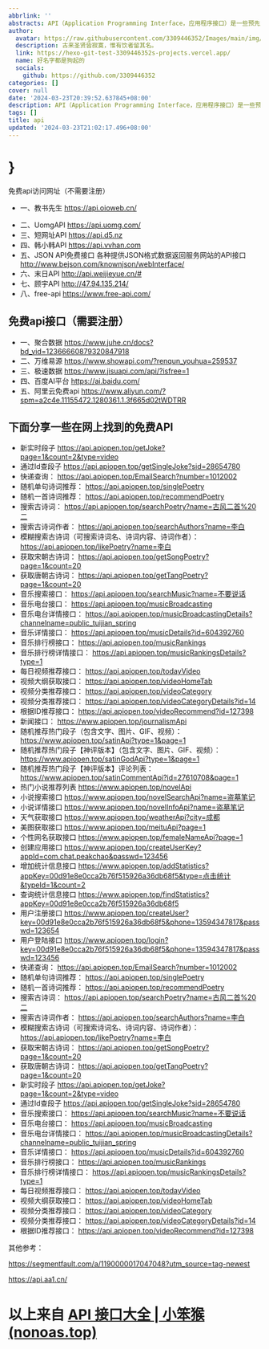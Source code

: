 ```yaml
---
abbrlink: ''
abstracts: API（Application Programming Interface，应用程序接口）是一些预先定义的函数，或指软件系统不同组成部分衔接的约定。目的是提供应用程序与开发人员基于某软件或硬件得以访问一组例程的能力，而又无需访问原码，或理解内部工作机制的细节。
author:
  avatar: https://raw.githubusercontent.com/3309446352/Images/main/img/preview.jpg
  description: 古来圣贤皆寂寞，惟有饮者留其名。
  link: https://hexo-git-test-3309446352s-projects.vercel.app/
  name: 好名字都是狗起的
  socials:
    github: https://github.com/3309446352
categories: []
cover: null
date: '2024-03-23T20:39:52.637845+08:00'
description: API（Application Programming Interface，应用程序接口）是一些预先定义的函数，或指软件系统不同组成部分衔接的约定。目的是提供应用程序与开发人员基于某软件或硬件得以访问一组例程的能力，而又无需访问原码，或理解内部工作机制的细节。
tags: []
title: api
updated: '2024-03-23T21:02:17.496+08:00'
---
```

# }

免费api访问网址（不需要注册）

- 一、教书先生
  https://api.oioweb.cn/

* 二、UomgAPI
  https://api.uomg.com/
* 三、短网址API
  https://api.d5.nz
* 四、韩小韩API
  https://api.vvhan.com
* 五、JSON API免费接口
  各种提供JSON格式数据返回服务网站的API接口 http://www.bejson.com/knownjson/webInterface/
* 六、末日API
  http://api.weijieyue.cn/#
* 七、顾宇API
  http://47.94.135.214/
* 八、free-api
  https://www.free-api.com/

## 免费api接口（需要注册）

* 一、聚合数据
  https://www.juhe.cn/docs?bd_vid=12366660879320847918
* 二、万维易源
  https://www.showapi.com/?renqun_youhua=259537
* 三、极速数据
  https://www.jisuapi.com/api/?isfree=1
* 四、百度AI平台
  https://ai.baidu.com/
* 五、阿里云免费api
  https://www.aliyun.com/?spm=a2c4e.11155472.1280361.1.3f665d02tWDTRR

## 下面分享一些在网上找到的免费API

* 新实时段子
  https://api.apiopen.top/getJoke?page=1&count=2&type=video
* 通过Id查段子
  https://api.apiopen.top/getSingleJoke?sid=28654780
* 快递查询：
  https://api.apiopen.top/EmailSearch?number=1012002
* 随机单句诗词推荐：
  https://api.apiopen.top/singlePoetry
* 随机一首诗词推荐：
  https://api.apiopen.top/recommendPoetry
* 搜索古诗词：
  https://api.apiopen.top/searchPoetry?name=古风二首%20二
* 搜索古诗词作者：
  https://api.apiopen.top/searchAuthors?name=李白
* 模糊搜索古诗词（可搜索诗词名、诗词内容、诗词作者）：
  https://api.apiopen.top/likePoetry?name=李白
* 获取宋朝古诗词：
  https://api.apiopen.top/getSongPoetry?page=1&count=20
* 获取唐朝古诗词：
  https://api.apiopen.top/getTangPoetry?page=1&count=20
* 音乐搜索接口：
  https://api.apiopen.top/searchMusic?name=不要说话
* 音乐电台接口：
  https://api.apiopen.top/musicBroadcasting
* 音乐电台详情接口：
  https://api.apiopen.top/musicBroadcastingDetails?channelname=public_tuijian_spring
* 音乐详情接口：
  https://api.apiopen.top/musicDetails?id=604392760
* 音乐排行榜接口：
  https://api.apiopen.top/musicRankings
* 音乐排行榜详情接口：
  https://api.apiopen.top/musicRankingsDetails?type=1
* 每日视频推荐接口：
  https://api.apiopen.top/todayVideo
* 视频大纲获取接口：
  https://api.apiopen.top/videoHomeTab
* 视频分类推荐接口：
  https://api.apiopen.top/videoCategory
* 视频分类推荐接口：
  https://api.apiopen.top/videoCategoryDetails?id=14
* 根据ID推荐接口：
  https://api.apiopen.top/videoRecommend?id=127398
* 新闻接口：
  https://www.apiopen.top/journalismApi
* 随机推荐热门段子（包含文字、图片、GIF、视频）：
  https://www.apiopen.top/satinApi?type=1&page=1
* 随机推荐热门段子【神评版本】（包含文字、图片、GIF、视频）：
  https://www.apiopen.top/satinGodApi?type=1&page=1
* 随机推荐热门段子【神评版本】评论列表：
  https://www.apiopen.top/satinCommentApi?id=27610708&page=1
* 热门小说推荐列表
  https://www.apiopen.top/novelApi
* 小说搜索接口
  https://www.apiopen.top/novelSearchApi?name=盗墓笔记
* 小说详情接口
  https://www.apiopen.top/novelInfoApi?name=盗墓笔记
* 天气获取接口
  https://www.apiopen.top/weatherApi?city=成都
* 美图获取接口
  https://www.apiopen.top/meituApi?page=1
* 个性网名获取接口
  https://www.apiopen.top/femaleNameApi?page=1
* 创建应用接口
  https://www.apiopen.top/createUserKey?appId=com.chat.peakchao&passwd=123456
* 增加统计信息接口
  https://www.apiopen.top/addStatistics?appKey=00d91e8e0cca2b76f515926a36db68f5&type=点击统计&typeId=1&count=2
* 查询统计信息接口
  https://www.apiopen.top/findStatistics?appKey=00d91e8e0cca2b76f515926a36db68f5
* 用户注册接口
  https://www.apiopen.top/createUser?key=00d91e8e0cca2b76f515926a36db68f5&phone=13594347817&passwd=123654
* 用户登陆接口
  https://www.apiopen.top/login?key=00d91e8e0cca2b76f515926a36db68f5&phone=13594347817&passwd=123456
* 快递查询：
  https://api.apiopen.top/EmailSearch?number=1012002
* 随机单句诗词推荐：
  https://api.apiopen.top/singlePoetry
* 随机一首诗词推荐：
  https://api.apiopen.top/recommendPoetry
* 搜索古诗词：
  https://api.apiopen.top/searchPoetry?name=古风二首%20二
* 搜索古诗词作者：
  https://api.apiopen.top/searchAuthors?name=李白
* 模糊搜索古诗词（可搜索诗词名、诗词内容、诗词作者）：
  https://api.apiopen.top/likePoetry?name=李白
* 获取宋朝古诗词：
  https://api.apiopen.top/getSongPoetry?page=1&count=20
* 获取唐朝古诗词：
  https://api.apiopen.top/getTangPoetry?page=1&count=20
* 新实时段子
  https://api.apiopen.top/getJoke?page=1&count=2&type=video
* 通过Id查段子
  https://api.apiopen.top/getSingleJoke?sid=28654780
* 音乐搜索接口：
  https://api.apiopen.top/searchMusic?name=不要说话
* 音乐电台接口：
  https://api.apiopen.top/musicBroadcasting
* 音乐电台详情接口：
  https://api.apiopen.top/musicBroadcastingDetails?channelname=public_tuijian_spring
* 音乐详情接口：
  https://api.apiopen.top/musicDetails?id=604392760
* 音乐排行榜接口：
  https://api.apiopen.top/musicRankings
* 音乐排行榜详情接口：
  https://api.apiopen.top/musicRankingsDetails?type=1
* 每日视频推荐接口：
  https://api.apiopen.top/todayVideo
* 视频大纲获取接口：
  https://api.apiopen.top/videoHomeTab
* 视频分类推荐接口：
  https://api.apiopen.top/videoCategory
* 视频分类推荐接口：
  https://api.apiopen.top/videoCategoryDetails?id=14
* 根据ID推荐接口：
  https://api.apiopen.top/videoRecommend?id=127398

其他参考：

https://segmentfault.com/a/1190000017047048?utm_source=tag-newest

https://api.aa1.cn/

# 以上来自 [API 接口大全 | 小笨猴 (nonoas.top)](https://www.nonoas.top/archives/apishare)

</div>
